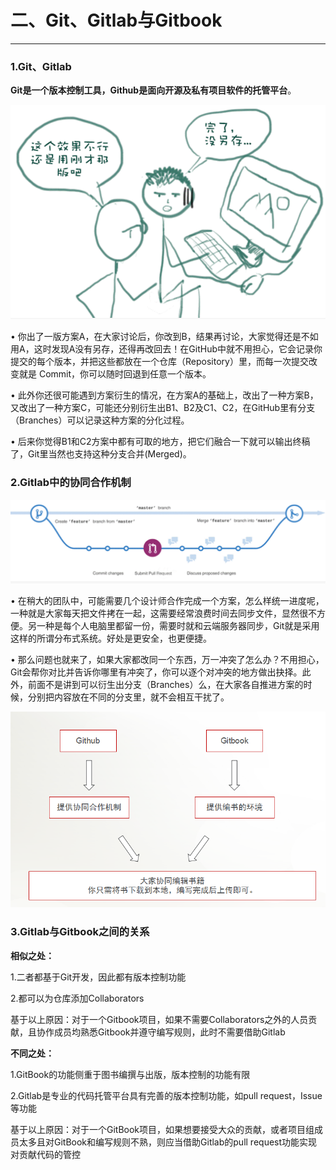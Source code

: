 # 二、Git、Gitlab与Gitbook

---

### 1.Git、Gitlab

**Git是一个版本控制工具，Github是面向开源及私有项目软件的托管平台**。

![picture1](/assets/2001.png)

• 你出了一版方案A，在大家讨论后，你改到B，结果再讨论，大家觉得还是不如用A，这时发现A没有另存，还得再改回去！在GitHub中就不用担心，它会记录你提交的每个版本，并把这些都放在一个仓库（Repository）里，而每一次提交改变就是 Commit，你可以随时回退到任意一个版本。

• 此外你还很可能遇到方案衍生的情况，在方案A的基础上，改出了一种方案B，又改出了一种方案C，可能还分别衍生出B1、B2及C1、C2，在GitHub里有分支（Branches）可以记录这种方案的分化过程。

• 后来你觉得B1和C2方案中都有可取的地方，把它们融合一下就可以输出终稿了，Git里当然也支持这种分支合并\(Merged\)。

### 2.Gitlab中的协同合作机制

![picture2](/assets/图片1.png)

• 在稍大的团队中，可能需要几个设计师合作完成一个方案，怎么样统一进度呢，一种就是大家每天把文件拷在一起，这需要经常浪费时间去同步文件，显然很不方便。另一种是每个人电脑里都留一份，需要时就和云端服务器同步，Git就是采用这样的所谓分布式系统。好处是更安全，也更便捷。

• 那么问题也就来了，如果大家都改同一个东西，万一冲突了怎么办？不用担心，Git会帮你对比并告诉你哪里有冲突了，你可以逐个对冲突的地方做出抉择。此外，前面不是讲到可以衍生出分支（Branches）么，在大家各自推进方案的时候，分别把内容放在不同的分支里，就不会相互干扰了。

![](/assets/QQ截图20161008204154.png)

### 3.Gitlab与Gitbook之间的关系

**相似之处：**

1.二者都基于Git开发，因此都有版本控制功能

2.都可以为仓库添加Collaborators

基于以上原因：对于一个Gitbook项目，如果不需要Collaborators之外的人员贡献，且协作成员均熟悉Gitbook并遵守编写规则，此时不需要借助Gitlab

**不同之处：**

1.GitBook的功能侧重于图书编撰与出版，版本控制的功能有限

2.Gitlab是专业的代码托管平台具有完善的版本控制功能，如pull request，Issue等功能

基于以上原因：对于一个GitBook项目，如果想要接受大众的贡献，或者项目组成员太多且对GitBook和编写规则不熟，则应当借助Gitlab的pull request功能实现对贡献代码的管控

